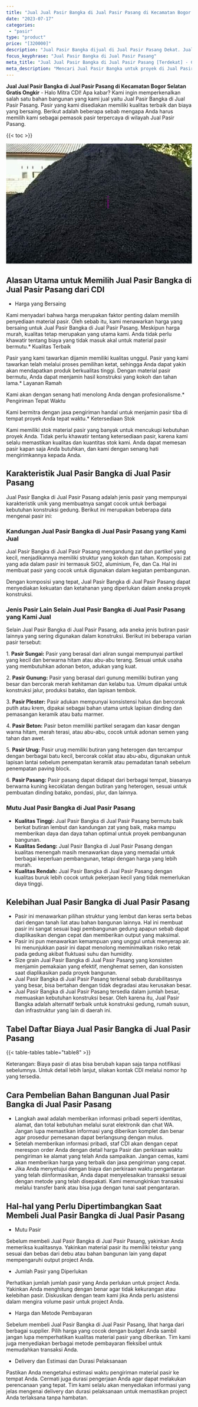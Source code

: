 ```yaml
---
title: "Jual Jual Pasir Bangka di Jual Pasir Pasang di Kecamatan Bogor Selatan Gratis Ongkir"
date: "2023-07-17"
categories:
 - "pasir"
type: "product"
price: "[320000]"
description: "Jual Pasir Bangka dijual di Jual Pasir Pasang Dekat. Jual Pasir Bangka ini sering dipakai dalam proyek konstruksi sebagai material adukan yang terpilih dan bersih. Kontak kami untuk mendapatkan informasi lebih lanjut."
focus_keyphrase: "Jual Pasir Bangka di Jual Pasir Pasang"
meta_title: "Jual Jual Pasir Bangka di Jual Pasir Pasang [Terdekat] - CDI"
meta_description: "Mencari Jual Pasir Bangka untuk proyek di Jual Pasir Pasang? Kami memiliki Jual Pasir Bangka berkualitas untuk bahan campuran. Segera dapatkan penawaran terbaik."
---
```


**Jual Jual Pasir Bangka di Jual Pasir Pasang di Kecamatan Bogor Selatan Gratis Ongkir** - Halo Mitra CDI! Apa kabar? Kami ingin memperkenalkan salah satu bahan bangunan yang kami jual yaitu Jual Pasir Bangka di Jual Pasir Pasang. Pasir yang kami disediakan memiliki kualitas terbaik dan biaya yang bersaing. Berikut adalah beberapa sebab mengapa Anda harus memilih kami sebagai pemasok pasir terpercaya di wilayah Jual Pasir Pasang.

{{< toc >}}

![Jual Jual Pasir Bangka di Jual Pasir Pasang di Kecamatan Bogor Selatan Gratis Ongkir](/images/pasir/pasir-bangunan-24.jpg)

## Alasan Utama untuk Memilih Jual Pasir Bangka di Jual Pasir Pasang dari CDI

*   Harga yang Bersaing

Kami menyadari bahwa harga merupakan faktor penting dalam memilih penyediaan material pasir. Oleh sebab itu, kami menawarkan harga yang bersaing untuk Jual Pasir Bangka di Jual Pasir Pasang. Meskipun harga murah, kualitas tetap merupakan yang utama kami. Anda tidak perlu khawatir tentang biaya yang tidak masuk akal untuk material pasir bermutu.*   Kualitas Terbaik

Pasir yang kami tawarkan dijamin memiliki kualitas unggul. Pasir yang kami tawarkan telah melalui proses pemilihan ketat, sehingga Anda dapat yakin akan mendapatkan produk berkualitas tinggi. Dengan material pasir bermutu, Anda dapat menjamin hasil konstruksi yang kokoh dan tahan lama.*   Layanan Ramah

Kami akan dengan senang hati menolong Anda dengan profesionalisme.*   Pengiriman Tepat Waktu

Kami bermitra dengan jasa pengiriman handal untuk menjamin pasir tiba di tempat proyek Anda tepat waktu.*   Ketersediaan Stok

Kami memiliki stok material pasir yang banyak untuk mencukupi kebutuhan proyek Anda. Tidak perlu khawatir tentang ketersediaan pasir, karena kami selalu memastikan kualitas dan kuantitas stok kami. Anda dapat memesan pasir kapan saja Anda butuhkan, dan kami dengan senang hati mengirimkannya kepada Anda. 

## Karakteristik Jual Pasir Bangka di Jual Pasir Pasang

Jual Pasir Bangka di Jual Pasir Pasang adalah jenis pasir yang mempunyai karakteristik unik yang membuatnya sangat cocok untuk berbagai kebutuhan konstruksi gedung. Berikut ini merupakan beberapa data mengenai pasir ini:

### Kandungan Jual Pasir Bangka di Jual Pasir Pasang yang Kami Jual

Jual Pasir Bangka di Jual Pasir Pasang mengandung zat dan partikel yang kecil, menjadikannya memiliki struktur yang kokoh dan tahan. Komposisi zat yang ada dalam pasir ini termasuk SiO2, aluminium, Fe, dan Ca. Hal ini membuat pasir yang cocok untuk digunakan dalam kegiatan pembangunan.

Dengan komposisi yang tepat, Jual Pasir Bangka di Jual Pasir Pasang dapat menyediakan kekuatan dan ketahanan yang diperlukan dalam aneka proyek konstruksi.

### Jenis Pasir Lain Selain Jual Pasir Bangka di Jual Pasir Pasang yang Kami Jual

Selain Jual Pasir Bangka di Jual Pasir Pasang, ada aneka jenis butiran pasir lainnya yang sering digunakan dalam konstruksi. Berikut ini beberapa varian pasir tersebut:

1\.  **Pasir Sungai:** Pasir yang berasal dari aliran sungai mempunyai partikel yang kecil dan berwarna hitam atau abu-abu terang. Sesuai untuk usaha yang membutuhkan adonan beton, adukan yang kuat.

2\.  **Pasir Gunung:** Pasir yang berasal dari gunung memiliki butiran yang besar dan bercorak merah kehitaman dan kelabu tua. Umum dipakai untuk konstruksi jalur, produksi batako, dan lapisan tembok.

3\.  **Pasir Plester:** Pasir adukan mempunyai konsistensi halus dan bercorak putih atau krem, dipakai sebagai bahan utama untuk lapisan dinding dan pemasangan keramik atau batu marmer.

4\.  **Pasir Beton:** Pasir beton memiliki partikel seragam dan kasar dengan warna hitam, merah terasi, atau abu-abu, cocok untuk adonan semen yang tahan dan awet.

5\.  **Pasir Urug:** Pasir urug memiliki butiran yang heterogen dan tercampur dengan berbagai batu kecil, bercorak coklat atau abu-abu, digunakan untuk lapisan lantai sebelum penempatan keramik atau pemadatan tanah sebelum penempatan paving block.

6\.  **Pasir Pasang:** Pasir pasang dapat didapat dari berbagai tempat, biasanya berwarna kuning kecoklatan dengan butiran yang heterogen, sesuai untuk pembuatan dinding batako, pondasi, plur, dan lainnya.

### Mutu Jual Pasir Bangka di Jual Pasir Pasang

*   **Kualitas Tinggi:** Jual Pasir Bangka di Jual Pasir Pasang bermutu baik berkat butiran lembut dan kandungan zat yang baik, maka mampu memberikan daya dan daya tahan optimal untuk proyek pembangunan bangunan.
*   **Kualitas Sedang:** Jual Pasir Bangka di Jual Pasir Pasang dengan kualitas menengah masih menawarkan daya yang memadai untuk berbagai keperluan pembangunan, tetapi dengan harga yang lebih murah.
*   **Kualitas Rendah:** Jual Pasir Bangka di Jual Pasir Pasang dengan kualitas buruk lebih cocok untuk pekerjaan kecil yang tidak memerlukan daya tinggi.

## Kelebihan Jual Pasir Bangka di Jual Pasir Pasang

*   Pasir ini menawarkan pilihan struktur yang lembut dan keras serta bebas dari dengan tanah liat atau bahan bangunan lainnya. Hal ini membuat pasir ini sangat sesuai bagi pembangunan gedung apapun sebab dapat diaplikasikan dengan cepat dan memberikan output yang maksimal.
*   Pasir ini pun menawarkan kemampuan yang unggul untuk menyerap air. Ini menunjukkan pasir ini dapat menolong meminimalkan risiko retak pada gedung akibat fluktuasi suhu dan humidity.
*   Size grain Jual Pasir Bangka di Jual Pasir Pasang yang konsisten menjamin pemakaian yang efektif, menghemat semen, dan konsisten saat diaplikasikan pada proyek bangunan.
*   Jual Pasir Bangka di Jual Pasir Pasang terkenal sebab durabilitasnya yang besar, bisa bertahan dengan tidak degradasi atau kerusakan besar.
*   Jual Pasir Bangka di Jual Pasir Pasang tersedia dalam jumlah besar, memuaskan kebutuhan konstruksi besar. Oleh karena itu, Jual Pasir Bangka adalah alternatif terbaik untuk konstruksi gedung, rumah susun, dan infrastruktur yang lain di daerah ini.

## Tabel Daftar Biaya Jual Pasir Bangka di Jual Pasir Pasang

{{< table-tables table="table8" >}}

Keterangan: Biaya pasir di atas bisa berubah kapan saja tanpa notifikasi sebelumnya. Untuk detail lebih lanjut, silakan kontak CDI melalui nomor hp yang tersedia.

## Cara Pembelian Bahan Bangunan Jual Pasir Bangka di Jual Pasir Pasang

*   Langkah awal adalah memberikan informasi pribadi seperti identitas, alamat, dan total kebutuhan melalui surat elektronik dan chat WA. Jangan lupa memastikan informasi yang diberikan komplet dan benar agar prosedur pemesanan dapat berlangsung dengan mulus.
*   Setelah memberikan informasi pribadi, staf CDI akan dengan cepat merespon order Anda dengan detail harga Pasir dan perkiraan waktu pengiriman ke alamat yang telah Anda sampaikan. Jangan cemas, kami akan memberikan harga yang terbaik dan jasa pengiriman yang cepat.
*   Jika Anda menyetujui dengan biaya dan perkiraan waktu pengantaran yang telah diinformasikan, Anda dapat menyelesaikan transaksi sesuai dengan metode yang telah disepakati. Kami memungkinkan transaksi melalui transfer bank atau bisa juga dengan tunai saat pengantaran.

## Hal-hal yang Perlu Dipertimbangkan Saat Membeli Jual Pasir Bangka di Jual Pasir Pasang

*   Mutu Pasir

Sebelum membeli Jual Pasir Bangka di Jual Pasir Pasang, yakinkan Anda memeriksa kualitasnya. Yakinkan material pasir itu memiliki tekstur yang sesuai dan bebas dari debu atau bahan bangunan lain yang dapat mempengaruhi output project Anda.
*   Jumlah Pasir yang Diperlukan

Perhatikan jumlah jumlah pasir yang Anda perlukan untuk project Anda. Yakinkan Anda menghitung dengan benar agar tidak kekurangan atau kelebihan pasir. Diskusikan dengan team kami jika Anda perlu asistensi dalam mengira volume pasir untuk project Anda.
*   Harga dan Metode Pembayaran

Sebelum membeli Jual Pasir Bangka di Jual Pasir Pasang, lihat harga dari berbagai supplier. Pilih harga yang cocok dengan budget Anda sambil jangan lupa memperhatikan kualitas material pasir yang diberikan. Tim kami juga menyediakan berbagai metode pembayaran fleksibel untuk memudahkan transaksi Anda.
*   Delivery dan Estimasi dan Durasi Pelaksanaan

Pastikan Anda mengetahui estimasi waktu pengiriman material pasir ke tempat Anda. Cermati juga durasi pengerjaan Anda agar dapat melakukan perencanaan yang tepat. Tim kami selalu akan menyediakan informasi yang jelas mengenai delivery dan durasi pelaksanaan untuk memastikan project Anda terlaksana tanpa hambatan.